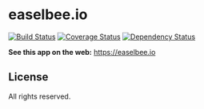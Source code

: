 # easelbee.io

[![Build Status](https://travis-ci.org/austindebruyn/easelbee.io.svg?branch=master)](https://travis-ci.org/austindebruyn/easelbee.io)
[![Coverage Status](https://coveralls.io/repos/austindebruyn/easelbee.io/badge.svg?branch=master)](https://coveralls.io/r/austindebruyn/easelbee.io?branch=master)
[![Dependency Status](https://david-dm.org/austindebruyn/easelbee.io.svg)](https://david-dm.org/austindebruyn/easelbee.io)


**See this app on the web:** https://easelbee.io

## License

All rights reserved.
